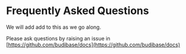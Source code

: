 # Frequently Asked Questions

We will add add to this as we go along.

Please ask questions by raising an issue in [https://github.com/budibase/docs](https://github.com/budibase/docs)

